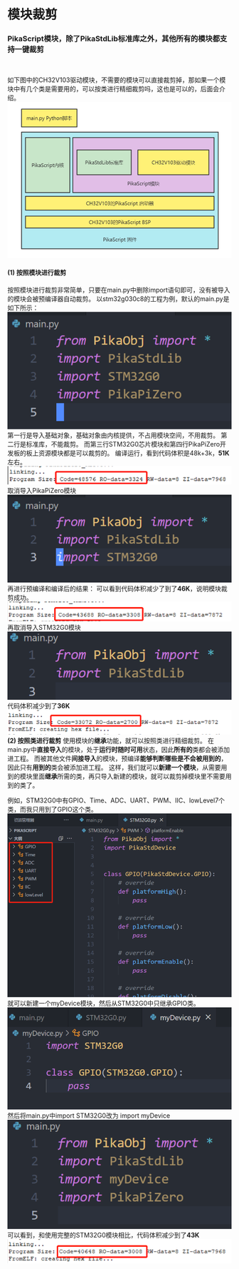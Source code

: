 # 模块裁剪

### PikaScript模块，除了PikaStdLib标准库之外，其他所有的**模块都支持一键裁剪**
​

如下图中的CH32V103驱动模块，不需要的模块可以直接裁剪掉，那如果一个模块中有几个类是需要用的，可以按类进行精细裁剪吗，这也是可以的，后面会介绍。
![](assets/1638631568309-cbc19553-75be-4915-900a-72fe700b4d16.png)
#### (1) 按照模块进行裁剪
按照模块进行裁剪非常简单，只要在main.py中删除import语句即可，没有被导入的模块会被预编译器自动裁剪。
以stm32g030c8的工程为例，默认的main.py是如下所示：
![image.png](assets/1639281734520-d63c222e-6c15-46f6-9349-2aae5e3a22a1.png)
第一行是导入基础对象，基础对象由内核提供，不占用模块空间，不用裁剪。
第二行是标准库，不能裁剪。
而第三行STM32G0芯片模块和第四行PikaPiZero开发板的板上资源模块都是可以裁剪的。
编译运行，看到代码体积是48k+3k，**51K**左右。
![image.png](assets/1639281670087-0edcd6a5-c1ec-4eb7-aa13-b4af6f856774.png)
取消导入PikaPiZero模块
![image.png](assets/1639281716434-51e185a4-bbbc-4fe6-8867-9834b0973da1.png)
再进行预编译和编译后的结果：
可以看到代码体积减少了到了**46K**，说明模块裁剪成功。
![image.png](assets/1639281815845-56657902-ab07-409e-9a3f-f0197370c37c.png)
再取消导入STM32G0模块
![image.png](assets/1639281843772-333666fe-d348-4616-8f39-5ab63500e3c7.png)
代码体积减少到了**36K**
![image.png](assets/1639281899582-c0e013e7-9e75-4faf-8c68-d6c2193a030f.png)
**(2) 按照类进行裁剪**
使用模块的**继承**功能，就可以按照类进行精细裁剪。
在main.py中**直接导入**的模块，处于**运行时随时可用**状态，因此**所有的**类都会被添加进工程。
而被其他文件**间接导入**的模块，预编译**能够判断哪些是不会被用到的**，因此只有**用到的**类会被添加进工程。
这样，我们就可以**新建一个模块**，从需要用到的模块里面**继承**所需的类，再只导入新建的模块，就可以裁剪掉模块里不需要用到的类了。
​

例如，STM32G0中有GPIO、Time、ADC、UART、PWM、IIC、lowLevel7个类，而我只用到了GPIO这个类。
![image.png](assets/1639282316919-0450c010-004a-4d84-891a-14a6d0537e11.png)
就可以新建一个myDevice模块，然后从STM32G0中只继承GPIO类。
![image.png](assets/1639282420803-e73a65a4-2cd2-4bec-bb88-2cb2eae8cede.png)
然后将main.py中import STM32G0改为 import myDevice
![image.png](assets/1639282444794-6ca987a5-05f6-4377-af99-718985fae914.png)
可以看到，和使用完整的STM32G0模块相比，代码体积减少到了**43K**
![image.png](assets/1639282647369-def83056-27c9-4d35-82f8-2720d9ae0767.png)
